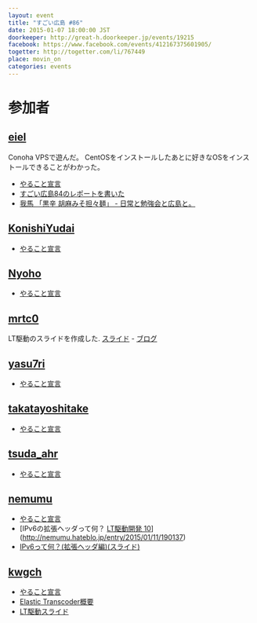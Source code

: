 ```yaml
---
layout: event
title: "すごい広島 #86"
date: 2015-01-07 18:00:00 JST
doorkeeper: http://great-h.doorkeeper.jp/events/19215
facebook: https://www.facebook.com/events/412167375601905/
togetter: http://togetter.com/li/767449
place: movin_on
categories: events
---
```


# 参加者

## [eiel](https://github.com/eiel)

Conoha VPSで遊んだ。
CentOSをインストールしたあとに好きなOSをインストールできることがわかった。

* [やること宣言](https://github.com/great-h/great-h.github.io/issues/1461)
* [すごい広島84のレポートを書いた](https://www.facebook.com/great.hiroshima/posts/505332912942692)
* [我馬 「黒辛 胡麻みそ担々麺」 - 日常と勉強会と広島と。](http://eielh-life.tumblr.com/post/107451800513)


## [KonishiYudai](http://twitter.com/KonishiYudai)

* [やること宣言](https://github.com/great-h/great-h.github.io/issues/1463)


## [Nyoho](https://github.com/Nyoho)

* [やること宣言](https://github.com/great-h/great-h.github.io/issues/1464)


## [mrtc0](http://twitter.com/mrtc0)

LT駆動のスライドを作成した.
[スライド](http://www.slideshare.net/mrtc0/lt10) - [ブログ](http://mrt-k.github.io/lt/2015/01/10/LT%E9%A7%86%E5%8B%95%E9%96%8B%E7%99%BA10%E3%81%A7%E3%82%A2%E3%83%B3%E3%83%81%E3%83%87%E3%83%90%E3%83%83%E3%82%B0%E3%81%AB%E5%AF%BE%E3%81%99%E3%82%8B%E6%89%8B%E6%B3%95%E3%81%AB%E3%81%A4%E3%81%84%E3%81%A6LT%E3%81%97%E3%81%A6%E3%81%8D%E3%81%9F/)  


## [yasu7ri](https://github.com/yasu7ri)

* [やること宣言](https://github.com/great-h/great-h.github.io/issues/1473)


## [takatayoshitake](http://twitter.com/takatayoshitake)

* [やること宣言](https://github.com/great-h/great-h.github.io/issues/1471)


## [tsuda_ahr](http://twitter.com/tsuda_ahr)

* [やること宣言](https://github.com/great-h/great-h.github.io/issues/1465)


## [nemumu](https://github.com/nemumu)

* [やること宣言](https://github.com/great-h/great-h.github.io/issues/1470)
* [IPv6の拡張ヘッダって何？ [LT駆動開発 10](解説)](http://nemumu.hateblo.jp/entry/2015/01/11/190137)
* [IPv6って何？(拡張ヘッダ編)(スライド)](http://www.slideshare.net/nemumu/ipv6-extension-header)


## [kwgch](https://github.com/kwgch)

* [やること宣言](https://github.com/great-h/great-h.github.io/issues/1462)
* [Elastic Transcoder概要](http://kwgch.github.io/blog/2015/01/14/great-h)
* [LT駆動スライド](http://www.slideshare.net/ducky19999/line-43382682)
